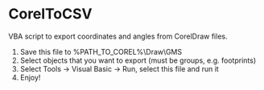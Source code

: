 # CorelToCSV
VBA script to export coordinates and angles from CorelDraw files.
1. Save this file to %PATH_TO_COREL%\Draw\GMS
2. Select objects that you want to export (must be groups, e.g. footprints)
3. Select Tools -> Visual Basic -> Run, select this file and run it
4. Enjoy!
